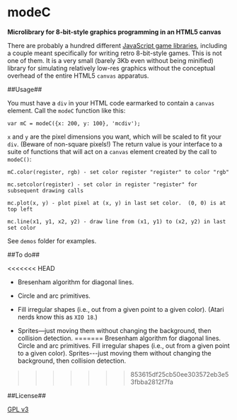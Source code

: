 modeC
=====

**Microlibrary for 8-bit-style graphics programming in an HTML5 canvas**

There are probably a hundred different
[JavaScript game libraries](http://jster.net/category/game-engines),
including a couple meant specifically for writing retro 8-bit-style
games.  This is not one of them.  It is a very small (barely 3Kb even
without being minified) library for simulating relatively low-res
graphics without the conceptual overhead of the entire HTML5 `canvas`
apparatus.

##Usage##

You must have a `div` in your HTML code earmarked to contain a
`canvas` element.  Call the `modeC` function like this:

	var mC = modeC({x: 200, y: 100}, 'mcdiv');

`x` and `y` are the pixel dimensions you want, which will be scaled to
fit your `div`.  (Beware of non-square pixels!)  The return value is
your interface to a suite of functions that will act on a `canvas`
element created by the call to `modeC()`:

	mC.color(register, rgb) - set color register "register" to color "rgb"

	mc.setcolor(register) - set color in register "register" for subsequent drawing calls

	mc.plot(x, y) - plot pixel at (x, y) in last set color.  (0, 0) is at top left

	mc.line(x1, y1, x2, y2) - draw line from (x1, y1) to (x2, y2) in last set color

See `demos` folder for examples.

##To do##

<<<<<<< HEAD
* Bresenham algorithm for diagonal lines.

* Circle and arc primitives.

* Fill irregular shapes (i.e., out from a given point to a given
  color).  (Atari nerds know this as `XIO 18`.)

* Sprites&mdash;just moving them without changing the background, then collision detection.
=======
Bresenham algorithm for diagonal lines.
Circle and arc primitives.
Fill irregular shapes (i.e., out from a given point to a given color).
Sprites---just moving them without changing the background, then collision detection.
>>>>>>> 853615df25cb50ee303572eb3e53fbba2812f7fa

##License##

[GPL v3](http://www.gnu.org/licenses/quick-guide-gplv3.html)
